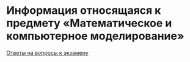 # Информация относящаяся к предмету  «Математическое и компьютерное моделирование»

[Ответы на вопросы к экзамену](./M&CM%20answers.md)